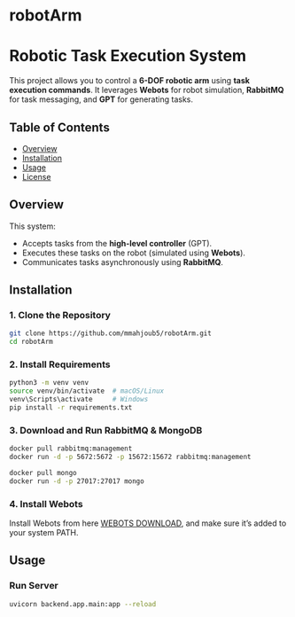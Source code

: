 # robotArm
# Robotic Task Execution System

This project allows you to control a **6-DOF robotic arm** using **task execution commands**. It leverages **Webots** for robot simulation, **RabbitMQ** for task messaging, and **GPT** for generating tasks.

## Table of Contents

- [Overview](#overview)
- [Installation](#installation)
- [Usage](#usage)
- [License](#license)

## Overview

This system:
- Accepts tasks from the **high-level controller** (GPT).
- Executes these tasks on the robot (simulated using **Webots**).
- Communicates tasks asynchronously using **RabbitMQ**.

## Installation

### 1. Clone the Repository
```bash
git clone https://github.com/mmahjoub5/robotArm.git
cd robotArm
```



### 2. Install Requirements
```bash
python3 -m venv venv
source venv/bin/activate  # macOS/Linux
venv\Scripts\activate     # Windows
pip install -r requirements.txt
```


### 3. Download and Run RabbitMQ & MongoDB
```bash
docker pull rabbitmq:management
docker run -d -p 5672:5672 -p 15672:15672 rabbitmq:management
```
```bash
docker pull mongo
docker run -d -p 27017:27017 mongo
```

### 4. Install Webots 
Install Webots from here [WEBOTS DOWNLOAD](https://cyberbotics.com/doc/guide/installation-procedure), and make sure it’s added to your system PATH.


## Usage

### Run Server 

```bash
uvicorn backend.app.main:app --reload
```


